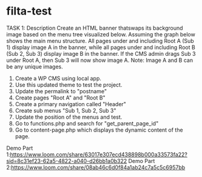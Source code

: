# filta-test
TASK 1:
Description
Create an HTML banner thatswaps its background image based on the menu tree visualized below.
Assuming the graph below shows the main menu structure. All pages under and including Root A
(Sub 1) display image A in the banner, while all pages under and including Root B (Sub 2, Sub 3)
display image B in the banner. If the CMS admin drags Sub 3 under Root A, then Sub 3 will now show
image A. Note: Image A and B can be any unique images.

1. Create a WP CMS using local app.
2. Use this updated theme to test the project.
3. Update the permalink to "postname"
4. Create pages "Root A" and "Root B"
5. Create a primary navigation called "Header"
6. Create sub menus "Sub 1, Sub 2, Sub 3"
7. Update the position of the menus and test.
8. Go to functions.php and search for "get_parent_page_id"
9. Go to content-page.php which displays the dynamic content of the page.

Demo Part 1:https://www.loom.com/share/63017e307ecd438898b000a33573fa22?sid=8c31ef23-62a5-4822-a040-d26bb1a0b322
Demo Part 2:https://www.loom.com/share/08ab46c6d0f84a1ab24c7a5c5c6957bb

